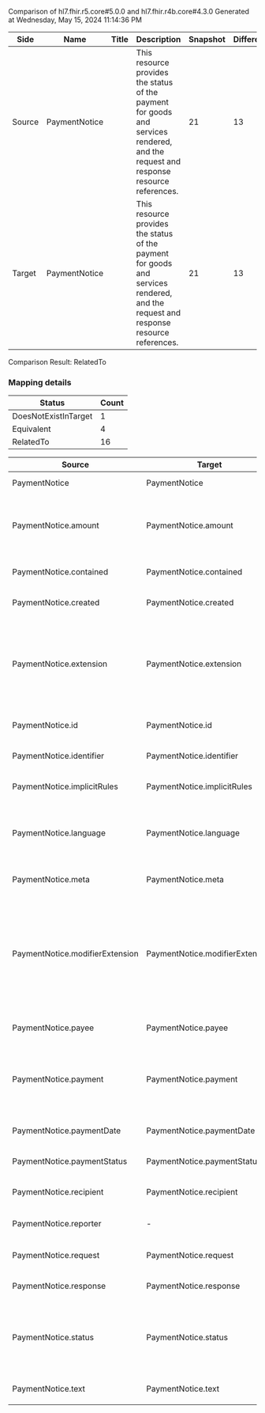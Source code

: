Comparison of hl7.fhir.r5.core#5.0.0 and hl7.fhir.r4b.core#4.3.0
Generated at Wednesday, May 15, 2024 11:14:36 PM

| Side | Name | Title | Description | Snapshot | Differential |
| --- | --- | --- | --- | --- | --- |
| Source | PaymentNotice |  | This resource provides the status of the payment for goods and services rendered, and the request and response resource references. | 21 | 13 |
| Target | PaymentNotice |  | This resource provides the status of the payment for goods and services rendered, and the request and response resource references. | 21 | 13 |


Comparison Result: RelatedTo


### Mapping details

| Status | Count |
| ------ | ----- |
DoesNotExistInTarget | 1 |
Equivalent | 4 |
RelatedTo | 16 |


| Source | Target | Status | Message |
| ------ | ------ | ------ | ------- |
| PaymentNotice | PaymentNotice | Equivalent | R5 `PaymentNotice` maps as Equivalent to R4B `PaymentNotice` |
| PaymentNotice.amount | PaymentNotice.amount | RelatedTo | R5 `PaymentNotice.amount` maps as RelatedTo to R4B `PaymentNotice.amount` - amount has change due to type change: R5 `amount` `Money` maps as RelatedTo for R4B `amount` |
| PaymentNotice.contained | PaymentNotice.contained | Equivalent | R5 `PaymentNotice.contained` maps as Equivalent to R4B `PaymentNotice.contained` |
| PaymentNotice.created | PaymentNotice.created | Equivalent | R5 `PaymentNotice.created` maps as Equivalent to R4B `PaymentNotice.created` |
| PaymentNotice.extension | PaymentNotice.extension | SourceIsBroaderThanTarget | R5 `PaymentNotice.extension` maps as SourceIsBroaderThanTarget to R4B `PaymentNotice.extension` - extension has change due to type change: R5 `extension` `Extension` maps as SourceIsBroaderThanTarget for R4B `extension` |
| PaymentNotice.id | PaymentNotice.id | Equivalent | R5 `PaymentNotice.id` maps as Equivalent to R4B `PaymentNotice.id` |
| PaymentNotice.identifier | PaymentNotice.identifier | Equivalent | R5 `PaymentNotice.identifier` maps as Equivalent to R4B `PaymentNotice.identifier` |
| PaymentNotice.implicitRules | PaymentNotice.implicitRules | Equivalent | R5 `PaymentNotice.implicitRules` maps as Equivalent to R4B `PaymentNotice.implicitRules` |
| PaymentNotice.language | PaymentNotice.language | RelatedTo | R5 `PaymentNotice.language` maps as RelatedTo to R4B `PaymentNotice.language` - language changed the binding strength from Required to Preferred |
| PaymentNotice.meta | PaymentNotice.meta | Equivalent | R5 `PaymentNotice.meta` maps as Equivalent to R4B `PaymentNotice.meta` |
| PaymentNotice.modifierExtension | PaymentNotice.modifierExtension | SourceIsBroaderThanTarget | R5 `PaymentNotice.modifierExtension` maps as SourceIsBroaderThanTarget to R4B `PaymentNotice.modifierExtension` - modifierExtension has change due to type change: R5 `modifierExtension` `Extension` maps as SourceIsBroaderThanTarget for R4B `modifierExtension` |
| PaymentNotice.payee | PaymentNotice.payee | Equivalent | R5 `PaymentNotice.payee` maps as Equivalent to R4B `PaymentNotice.payee` |
| PaymentNotice.payment | PaymentNotice.payment | RelatedTo | R5 `PaymentNotice.payment` maps as RelatedTo to R4B `PaymentNotice.payment` - payment made the element mandatory; payment increased the minimum cardinality from 0 to 1 |
| PaymentNotice.paymentDate | PaymentNotice.paymentDate | Equivalent | R5 `PaymentNotice.paymentDate` maps as Equivalent to R4B `PaymentNotice.paymentDate` |
| PaymentNotice.paymentStatus | PaymentNotice.paymentStatus | Equivalent | R5 `PaymentNotice.paymentStatus` maps as Equivalent to R4B `PaymentNotice.paymentStatus` |
| PaymentNotice.recipient | PaymentNotice.recipient | Equivalent | R5 `PaymentNotice.recipient` maps as Equivalent to R4B `PaymentNotice.recipient` |
| PaymentNotice.reporter | - | DoesNotExistInTarget | R5 `PaymentNotice.reporter` does not appear in the target and has no mapping for `PaymentNotice`. |
| PaymentNotice.request | PaymentNotice.request | Equivalent | R5 `PaymentNotice.request` maps as Equivalent to R4B `PaymentNotice.request` |
| PaymentNotice.response | PaymentNotice.response | Equivalent | R5 `PaymentNotice.response` maps as Equivalent to R4B `PaymentNotice.response` |
| PaymentNotice.status | PaymentNotice.status | Equivalent | R5 `PaymentNotice.status` maps as Equivalent to R4B `PaymentNotice.status` - status has compatible required binding for code type: http://hl7.org/fhir/ValueSet/fm-status|5.0.0 and http://hl7.org/fhir/ValueSet/fm-status|4.3.0 (Equivalent) |
| PaymentNotice.text | PaymentNotice.text | Equivalent | R5 `PaymentNotice.text` maps as Equivalent to R4B `PaymentNotice.text` |

